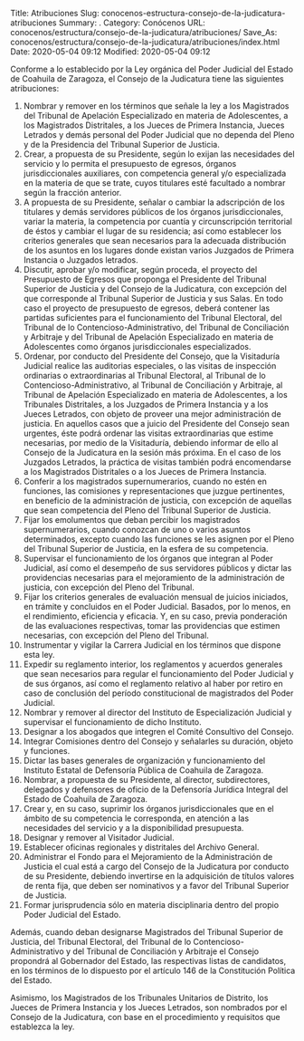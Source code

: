Title: Atribuciones
Slug: conocenos-estructura-consejo-de-la-judicatura-atribuciones
Summary: .
Category: Conócenos
URL: conocenos/estructura/consejo-de-la-judicatura/atribuciones/
Save_As: conocenos/estructura/consejo-de-la-judicatura/atribuciones/index.html
Date: 2020-05-04 09:12
Modified: 2020-05-04 09:12


Conforme a lo establecido por la Ley orgánica del Poder Judicial del Estado de Coahuila de Zaragoza, el Consejo de la Judicatura tiene las siguientes atribuciones:

1. Nombrar y remover en los términos que señale la ley a los Magistrados del Tribunal de Apelación Especializado en materia de Adolescentes, a los Magistrados Distritales, a los Jueces de Primera Instancia, Jueces Letrados y demás personal del Poder Judicial que no dependa del Pleno y de la Presidencia del Tribunal Superior de Justicia.
2. Crear, a propuesta de su Presidente, según lo exijan las necesidades del servicio y lo permita el presupuesto de egresos, órganos jurisdiccionales auxiliares, con competencia general y/o especializada en la materia de que se trate, cuyos titulares esté facultado a nombrar según la fracción anterior.
3. A propuesta de su Presidente, señalar o cambiar la adscripción de los titulares y demás servidores públicos de los órganos jurisdiccionales, variar la materia, la competencia por cuantía y circunscripción territorial de éstos y cambiar el lugar de su residencia; así como establecer los criterios generales que sean necesarios para la adecuada distribución de los asuntos en los lugares donde existan varios Juzgados de Primera Instancia o Juzgados letrados.
4. Discutir, aprobar y/o modificar, según proceda, el proyecto del Presupuesto de Egresos que proponga el Presidente del Tribunal Superior de Justicia y del Consejo de la Judicatura, con excepción del que corresponde al Tribunal Superior de Justicia y sus Salas. En todo caso el proyecto de presupuesto de egresos, deberá contener las partidas suficientes para el funcionamiento del Tribunal Electoral, del Tribunal de lo Contencioso-Administrativo, del Tribunal de Conciliación y Arbitraje y del Tribunal de Apelación Especializado en materia de Adolescentes como órganos jurisdiccionales especializados.
5. Ordenar, por conducto del Presidente del Consejo, que la Visitaduría Judicial realice las auditorias especiales, o las visitas de inspección ordinarias o extraordinarias al Tribunal Electoral, al Tribunal de lo Contencioso-Administrativo, al Tribunal de Conciliación y Arbitraje, al Tribunal de Apelación Especializado en materia de Adolescentes, a los Tribunales Distritales, a los Juzgados de Primera Instancia y a los Jueces Letrados, con objeto de proveer una mejor administración de justicia. En aquellos casos que a juicio del Presidente del Consejo sean urgentes, éste podrá ordenar las visitas extraordinarias que estime necesarias, por medio de la Visitaduría, debiendo informar de ello al Consejo de la Judicatura en la sesión más próxima. En el caso de los Juzgados Letrados, la práctica de visitas también podrá encomendarse a los Magistrados Distritales o a los Jueces de Primera Instancia.
6. Conferir a los magistrados supernumerarios, cuando no estén en funciones, las comisiones y representaciones que juzgue pertinentes, en beneficio de la administración de justicia, con excepción de aquellas que sean competencia del Pleno del Tribunal Superior de Justicia.
7. Fijar los emolumentos que deban percibir los magistrados supernumerarios, cuando conozcan de uno o varios asuntos determinados, excepto cuando las funciones se les asignen por el Pleno del Tribunal Superior de Justicia, en la esfera de su competencia.
8. Supervisar el funcionamiento de los órganos que integran al Poder Judicial, así como el desempeño de sus servidores públicos y dictar las providencias necesarias para el mejoramiento de la administración de justicia, con excepción del Pleno del Tribunal.
9. Fijar los criterios generales de evaluación mensual de juicios iniciados, en trámite y concluidos en el Poder Judicial. Basados, por lo menos, en el rendimiento, eficiencia y eficacia. Y, en su caso, previa ponderación de las evaluaciones respectivas, tomar las providencias que estimen necesarias, con excepción del Pleno del Tribunal.
10. Instrumentar y vigilar la Carrera Judicial en los términos que dispone esta ley.
11. Expedir su reglamento interior, los reglamentos y acuerdos generales que sean necesarios para regular el funcionamiento del Poder Judicial y de sus órganos, así como el reglamento relativo al haber por retiro en caso de conclusión del período constitucional de magistrados del Poder Judicial.
12. Nombrar y remover al director del Instituto de Especialización Judicial y supervisar el funcionamiento de dicho Instituto.
13. Designar a los abogados que integren el Comité Consultivo del Consejo.
14. Integrar Comisiones dentro del Consejo y señalarles su duración, objeto y funciones.
15. Dictar las bases generales de organización y funcionamiento del Instituto Estatal de Defensoría Pública de Coahuila de Zaragoza.
16. Nombrar, a propuesta de su Presidente, al director, subdirectores, delegados y defensores de oficio de la Defensoría Jurídica Integral del Estado de Coahuila de Zaragoza.
17. Crear y, en su caso, suprimir los órganos jurisdiccionales que en el ámbito de su competencia le corresponda, en atención a las necesidades del servicio y a la disponibilidad presupuesta.
18. Designar y remover al Visitador Judicial.
19. Establecer oficinas regionales y distritales del Archivo General.
20. Administrar el Fondo para el Mejoramiento de la Administración de Justicia el cual está a cargo del Consejo de la Judicatura por conducto de su Presidente, debiendo invertirse en la adquisición de títulos valores de renta fija, que deben ser nominativos y a favor del Tribunal Superior de Justicia.
21. Formar jurisprudencia sólo en materia disciplinaria dentro del propio Poder Judicial del Estado.

Además, cuando deban designarse Magistrados del Tribunal Superior de Justicia, del Tribunal Electoral, del Tribunal de lo Contencioso-Administrativo y del Tribunal de Conciliación y Arbitraje el Consejo propondrá al Gobernador del Estado, las respectivas listas de candidatos, en los términos de lo dispuesto por el artículo 146 de la Constitución Política del Estado.

Asimismo, los Magistrados de los Tribunales Unitarios de Distrito, los Jueces de Primera Instancia y los Jueces Letrados, son nombrados por el Consejo de la Judicatura, con base en el procedimiento y requisitos que establezca la ley.



